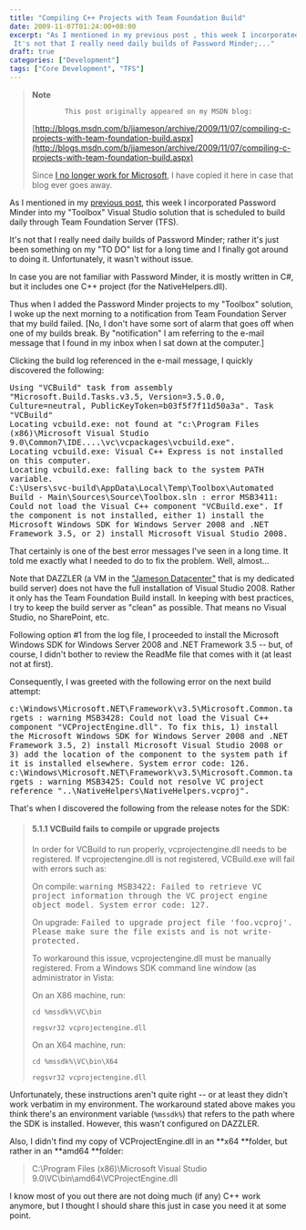 ```yaml
---
title: "Compiling C++ Projects with Team Foundation Build"
date: 2009-11-07T01:24:00+08:00
excerpt: "As I mentioned in my previous post , this week I incorporated Password Minder into my \"Toolbox\" Visual Studio solution that is scheduled to build daily through Team Foundation Server (TFS). 
 It's not that I really need daily builds of Password Minder;..."
draft: true
categories: ["Development"]
tags: ["Core Development", "TFS"]
---
```


> **Note**
> 
>             This post originally appeared on my MSDN blog:
> 
> 
> 
> [http://blogs.msdn.com/b/jjameson/archive/2009/11/07/compiling-c-projects-with-team-foundation-build.aspx](http://blogs.msdn.com/b/jjameson/archive/2009/11/07/compiling-c-projects-with-team-foundation-build.aspx)
> 
> 
> Since [I no longer work for Microsoft](/blog/jjameson/2011/09/02/last-day-with-microsoft), I have copied it here in case that blog                 ever goes away.


As I mentioned in my [previous post](/blog/jjameson/2009/11/07/using-password-minder-to-manage-your-passwords), this week I incorporated Password Minder into my "Toolbox"         Visual Studio solution that is scheduled to build daily through Team Foundation         Server (TFS).

It's not that I really need daily builds of Password Minder; rather it's just been         something on my "TO DO" list for a long time and I finally got around to doing it.         Unfortunately, it wasn't without issue.

In case you are not familiar with Password Minder, it is mostly written in C#, but         it includes one C++ project (for the NativeHelpers.dll).

Thus when I added the Password Minder projects to my "Toolbox" solution, I woke         up the next morning to a notification from Team Foundation Server that my build         failed. [No, I don't have some sort of alarm that goes off when one of my builds         break. By "notification" I am referring to the e-mail message that I found in my         inbox when I sat down at the computer.]

Clicking the build log referenced in the e-mail message, I quickly discovered the         following:

<samp>            Using "VCBuild" task from assembly "Microsoft.Build.Tasks.v3.5, Version=3.5.0.0,
            Culture=neutral, PublicKeyToken=b03f5f7f11d50a3a". Task "VCBuild"<br>
            Locating vcbuild.exe: not found at "c:\Program Files (x86)\Microsoft Visual Studio
            9.0\Common7\IDE\..\..\vc\vcpackages\vcbuild.exe".<br>
            Locating vcbuild.exe: Visual C++ Express is not installed on this computer.<br>
            Locating vcbuild.exe: falling back to the system PATH variable.<br>
            C:\Users\svc-build\AppData\Local\Temp\Toolbox\Automated Build - Main\Sources\Source\Toolbox.sln
            : error MSB3411: Could not load the Visual C++ component "VCBuild.exe". If the component
            is not installed, either 1) install the Microsoft Windows SDK for Windows Server
            2008 and .NET Framework 3.5, or 2) install Microsoft Visual Studio 2008.</samp>

That certainly is one of the best error messages I've seen in a long time. It told         me exactly what I needed to do to fix the problem. Well, almost...

Note that DAZZLER (a VM in the ["Jameson Datacenter"](/blog/jjameson/2009/09/14/the-jameson-datacenter) that is my dedicated build server) does not have the         full installation of Visual Studio 2008. Rather it only has the Team Foundation         Build install. In keeping with best practices, I try to keep the build server as         "clean" as possible. That means no Visual Studio, no SharePoint, etc.

Following option #1 from the log file, I proceeded to install the Microsoft Windows         SDK for Windows Server 2008 and .NET Framework 3.5 -- but, of course, I didn't bother         to review the ReadMe file that comes with it (at least not at first).

Consequently, I was greeted with the following error on the next build attempt:

<samp>            c:\Windows\Microsoft.NET\Framework\v3.5\Microsoft.Common.targets : warning MSB3428:
            Could not load the Visual C++ component "VCProjectEngine.dll". To fix this, 1) install
            the Microsoft Windows SDK for Windows Server 2008 and .NET Framework 3.5, 2) install
            Microsoft Visual Studio 2008 or 3) add the location of the component to the system
            path if it is installed elsewhere. System error code: 126.<br>
            c:\Windows\Microsoft.NET\Framework\v3.5\Microsoft.Common.targets : warning MSB3425:
            Could not resolve VC project reference "..\NativeHelpers\NativeHelpers.vcproj".</samp>

That's when I discovered the following from the release notes for the SDK:


> ####             5.1.1 VCBuild fails to compile or upgrade projects
> 
> In order for VCBuild to run properly, vcprojectengine.dll needs to be registered.             If vcprojectengine.dll is not registered, VCBuild.exe will fail with errors such             as:
> 
> On compile: <samp>warning MSB3422: Failed to retrieve VC project information through
>                 the VC project engine object model. System error code: 127.</samp>
> 
> On upgrade: <samp>Failed to upgrade project file 'foo.vcproj'. Please make sure the
>                 file exists and is not write-protected.</samp>
> 
> To workaround this issue, vcprojectengine.dll must be manually registered.             From a Windows SDK command line window (as administrator in Vista:
> 
> On an X86 machine, run:
> 
> 
> 
> 
> ```
> cd %mssdk%\VC\bin
> ```
> 
> 
> 
> ```
> regsvr32 vcprojectengine.dll
> ```
> 
> 
> 
> On an X64 machine, run:
> 
> 
> 
> 
> ```
> cd %mssdk%\VC\bin\X64
> ```
> 
> 
> 
> ```
> regsvr32 vcprojectengine.dll
> ```


Unfortunately, these instructions aren't quite right -- or at least they didn't         work verbatim in my environment. The workaround stated above makes you think there's         an environment variable (`%mssdk%`) that refers to the path where the         SDK is installed. However, this wasn't configured on DAZZLER.

Also, I didn't find my copy of VCProjectEngine.dll in an **x64 **folder,         but rather in an **amd64 **folder:


> C:\Program Files (x86)\Microsoft Visual Studio 9.0\VC\bin\amd64\VCProjectEngine.dll


I know most of you out there are not doing much (if any) C++ work anymore, but I         thought I should share this just in case you need it at some point.

